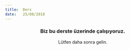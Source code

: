 ```yaml
---
title:  Ders
date:   25/08/2018
---
```


### <center>Biz bu derste üzerinde çalışıyoruz.</center>
<center>Lütfen daha sonra gelin.</center>